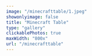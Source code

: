 ```yaml
---
image: "/minecrafttable/1.jpeg"
showonlyimage: false
title: "Minecraft Table"
type: "gallery"
clickablePhotos: true
maxWidth: "800x"
url: "/minecrafttable"
---
```

